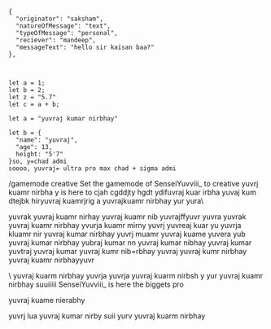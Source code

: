     {
      "originator": "saksham",
      "natureOfMessage": "text",
      "typeOfMessage": "personal",
      "reciever": "mandeep",
      "messageText": "hello sir kaisan baa?"
    },



    let a = 1;
    let b = 2;
    let z = "5.7"
    let c = a + b; 

    let a = "yuvraj kumar nirbhay"

    let b = {
      "name": "yuvraj",
      "age": 13,
      height: "5'7"
    }so, y=chad admi
    soooo, yuvraj= ultra pro max chad + sigma admi
/gamemode creative
Set the gamemode of SenseiYuvviii_ to creative
yuvrj kuamr nirbha y is here to cjah  cgddjty  hgdt ydifuvraj kuar  irbha  yuvaj kum dtejbk hiryuvraj kuamrjrig a 
yuvrajkuamr nirbhay
yur
yura\

yuvrak
yuvraj kuamr nirhay
yuvraj kuamr nib
yuvrajffyuvr
yuvra
yuvrak
yuvraj kuamr nirbhay
yvurja kuamr mirny
yuvrj
yuvreaj kuar 
yu
yuvrja kluamr nir 
yuvraj kumar nirbhay
yuvrj muamr 
yuvraj kuame
yuvera
yub
yuvraj kumar nirbhay
yubraj kumar nn
yuvraj kumar nibhay
yuvraj kumar 
yuvtraj
yuvraj kumar 
yuvraj kumr nib=rbhay
yuvraj 
yuvraj kumr nirbhay
yuvraj kuamr nirbhayyuvr 




\\
yuvraj kuarm nirbhay 
yuvrja
yuvrja 
yuvraj kuarm nirbsh y
yur
yuvraj kuamr nirbhay
suuiiiii
SenseiYuvviii_
is here the biggets pro
































































































































































































































































































































































































































































































































































































































































































































































































































































































































































yuvraj kuame nierabhy









































yuvrj lua
yuvraj kumar nirby
suii
yurv
yuvraj kuarm nirbhay
